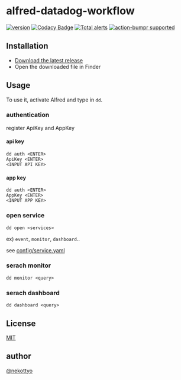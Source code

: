 # alfred-datadog-workflow

[![version](https://img.shields.io/github/v/tag/nekottyo/alfred-datadog-workflow?sort=semver)](https://github.com/nekottyo/alfred-datadog-workflow/releases)
[![Codacy Badge](https://api.codacy.com/project/badge/Grade/fe1cb90a9803401cb98c0b95fdcd3f93)](https://app.codacy.com/manual/nekottyo/alfred-datadog-workflow?utm_source=github.com&utm_medium=referral&utm_content=nekottyo/alfred-datadog-workflow&utm_campaign=Badge_Grade_Dashboard)
[![Total alerts](https://img.shields.io/lgtm/alerts/g/nekottyo/alfred-datadog-workflow.svg?logo=lgtm&logoWidth=18)](https://lgtm.com/projects/g/nekottyo/alfred-datadog-workflow/alerts/)
[![action-bumpr supported](https://img.shields.io/badge/bumpr-supported-ff69b4?logo=github&link=https://github.com/haya14busa/action-bumpr)](https://github.com/haya14busa/action-bumpr)

## Installation
* [Download the latest release](https://github.com/nekottyo/alfred-datadog-workflow/releases)
* Open the downloaded file in Finder

## Usage

To use it, activate Alfred and type in `dd`.

### authentication
register ApiKey and AppKey

#### api key
`dd auth <ENTER>`  
`ApiKey <ENTER>`  
`<INPUT API KEY>`  

#### app key
`dd auth <ENTER>`  
`AppKey <ENTER>`  
`<INPUT APP KEY>`  

### open service

`dd open <services>`

ex) `event`, `monitor`, `dashboard`..

see [config/service.yaml](./config/service.yaml)

### serach monitor

`dd monitor <query>`

### serach dashboard

`dd dashboard <query>`

## License
[MIT](https://github.com/nekottyo/alfred-datadog-workflow/blob/master/LICENSE)

## author
[@nekottyo](https://github.com/nekottyo)
